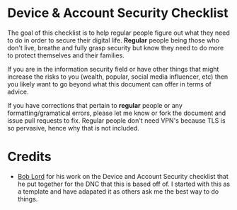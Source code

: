 # Device & Account Security Checklist

The goal of this checklist is to help regular people figure out what they need
to do in order to secure their digital life. **Regular** people being those who
don't live, breathe and fully grasp security but know they need to do more to
protect themselves and their families.  

If you are in the information security field or have other things that might
increase the risks to you (wealth, popular, social media influencer, etc) then
you likely want to go beyond what this document can offer in terms of advice. 

If you have corrections that pertain to **regular** people or any
formatting/gramatical errors, please let me know or fork the document and issue
pull requests to fix. Regular people don't need VPN's because TLS is so
pervasive, hence why that is not included. 

# Credits 
 * [Bob Lord](https://medium.com/@boblord/device-and-account-security-checklist-2-0-1f3637eec1c)
for his work on the Device and Account Security checklist that he put together
for the DNC that this is based off of. I started with this as a template and
have adapated it as others ask me the best way to do things. 
